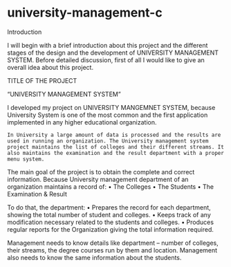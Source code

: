 # university-management-c
Introduction

I will begin with a brief introduction about this project and the different stages of the design and the development of UNIVERSITY MANAGEMENT SYSTEM. Before detailed discussion, first of all I would like to give an overall idea about this project.

TITLE OF THE PROJECT 

“UNIVERSITY MANAGEMENT SYSTEM”

I developed my project on UNIVERSITY MANGEMNET SYSTEM, because University System is one of the most common and the first application implemented in any higher educational organization.

	In University a large amount of data is processed and the results are used in running an organization. The University management system project maintains the list of colleges and their different streams. It also maintains the examination and the result department with a proper menu system.

The main goal of the project is to obtain the complete and correct information. Because University management department of an organization maintains a record of:
•	The Colleges
•	The Students 
•	The Examination & Result 

To do that, the department:
•	Prepares the record for each department, showing the total number of student and colleges.
•	Keeps track of any modification necessary related to the students and colleges.
•	Produces regular reports for the Organization giving the total information required.

Management needs to know details like department – number of colleges, their streams, the degree courses run by them and location. Management also needs to know the same information about the students.
